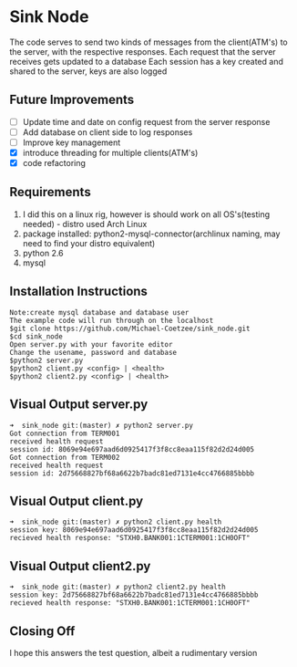 # Sink Node

The code serves to send two kinds of messages from the client(ATM's) to the server, with the respective responses.
Each request that the server receives gets updated to a database
Each session has a key created and shared to the server, keys are also logged 

## Future Improvements

- [ ] Update time and date on config request from the server response
- [ ] Add database on client side to log responses
- [ ] Improve key management
- [x] introduce threading for multiple clients(ATM's)
- [x] code refactoring

## Requirements

1. I did this on a linux rig, however is should work on all OS's(testing needed) - distro used Arch Linux
2. package installed: python2-mysql-connector(archlinux naming, may need to find your distro equivalent)
3. python 2.6
4. mysql

## Installation Instructions

```
Note:create mysql database and database user
The example code will run through on the localhost
$git clone https://github.com/Michael-Coetzee/sink_node.git
$cd sink_node
Open server.py with your favorite editor
Change the usename, password and database
$python2 server.py
$python2 client.py <config> | <health>
$python2 client2.py <config> | <health>
```

## Visual Output server.py

```
➜  sink_node git:(master) ✗ python2 server.py
Got connection from TERM001
received health request
session id: 8069e94e697aad6d0925417f3f8cc8eaa115f82d2d24d005
Got connection from TERM002
received health request
session id: 2d75668827bf68a6622b7badc81ed7131e4cc4766885bbbb
```
## Visual Output client.py

```
➜  sink_node git:(master) ✗ python2 client.py health
session key: 8069e94e697aad6d0925417f3f8cc8eaa115f82d2d24d005
recieved health response: "STXH0.BANK001:1CTERM001:1CH0OFT"
```

## Visual Output client2.py

```
➜  sink_node git:(master) ✗ python2 client2.py health                                      
session key: 2d75668827bf68a6622b7badc81ed7131e4cc4766885bbbb
recieved health response: "STXH0.BANK001:1CTERM001:1CH0OFT"
```

## Closing Off
I hope this answers the test question, albeit a rudimentary version 